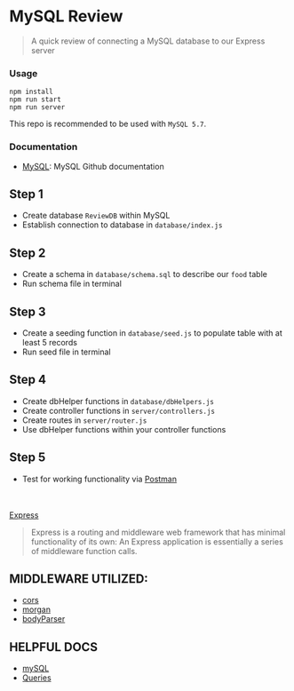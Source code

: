 # MySQL Review
> A quick review of connecting a MySQL database to our Express server

### Usage
```
npm install
npm run start
npm run server
```

This repo is recommended to be used with `MySQL 5.7`.

### Documentation
* [MySQL](https://github.com/mysqljs/mysql): MySQL Github documentation

## Step 1
* Create database `ReviewDB` within MySQL
* Establish connection to database in `database/index.js`

## Step 2
* Create a schema in `database/schema.sql` to describe our `food` table
* Run schema file in terminal

## Step 3
* Create a seeding function in `database/seed.js` to populate table with at least 5 records
* Run seed file in terminal

## Step 4
* Create dbHelper functions in `database/dbHelpers.js`
* Create controller functions in `server/controllers.js`
* Create routes in `server/router.js`
* Use dbHelper functions within your controller functions

## Step 5
* Test for working functionality via [Postman](https://www.postman.com/)

<br><br/>
[Express](https://expressjs.com/)
>Express is a routing and middleware web framework that has minimal functionality of its own: An Express application is essentially a series of middleware function calls.

## MIDDLEWARE UTILIZED:
* [cors](https://www.npmjs.com/package/cors)
* [morgan](https://www.npmjs.com/package/morgan)
* [bodyParser](https://www.npmjs.com/package/body-parser)

## HELPFUL DOCS
* [mySQL](https://www.npmjs.com/package/mysql)
* [Queries](http://www.cheat-sheets.org/sites/sql.su/#data_manipulation)
